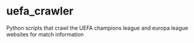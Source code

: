 # uefa_crawler
Python scripts that crawl the UEFA champions league and europa league websites for match information
